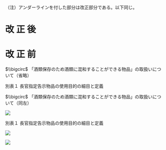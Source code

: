 （注）アンダーラインを付した部分は改正部分である。以下同じ。

# 改 正 後

# 改 正 前

$\\bigcirc$ 「酒類保存のため酒類に混和することができる物品」の取扱いについて（省略）

別表１ 長官指定告示物品の使用目的の細目と定義

$\\bigcirc$ 「酒類保存のため酒類に混和することができる物品」の取扱いについて（同左）

![](https://www.nta.go.jp/tmp/046d47de-70fa-42f5-be60-d5d7cd880644/images/6b79e8926fdc7b64774d0ee31e5bfca1619301fc6f9a9ad0c8c86325cc78f2ac.jpg)

別表１ 長官指定告示物品の使用目的の細目と定義

![](https://www.nta.go.jp/tmp/046d47de-70fa-42f5-be60-d5d7cd880644/images/f89e9f832532cde76bd3e30428b8ef88bad5061a3b83573fb5b7446117dcdc7b.jpg)

![](https://www.nta.go.jp/tmp/046d47de-70fa-42f5-be60-d5d7cd880644/images/0c1387ae17ed8278c0682dc9e1ac62fa7e2b1d9675992a86b760edafc5c0e28e.jpg)